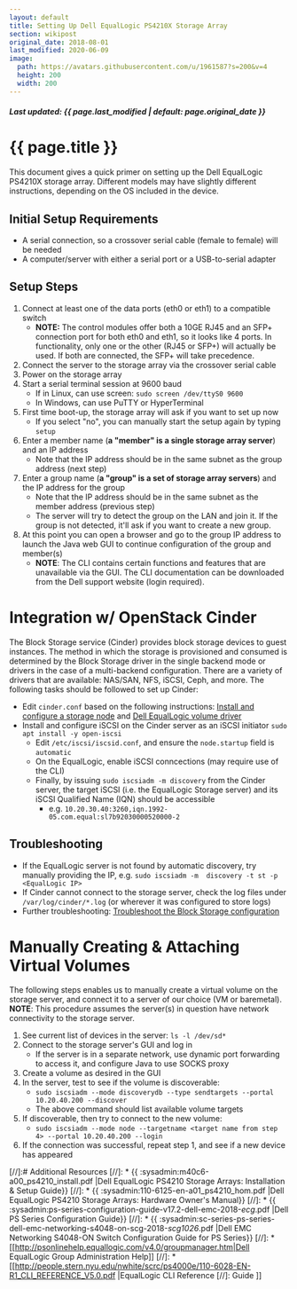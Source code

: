 ```yaml
---
layout: default
title: Setting Up Dell EqualLogic PS4210X Storage Array
section: wikipost
original_date: 2018-08-01
last_modified: 2020-06-09
image:
  path: https://avatars.githubusercontent.com/u/1961587?s=200&v=4
  height: 200
  width: 200
---
```


##### *Last updated: {{ page.last_modified | default: page.original_date }}*

# {{ page.title }}
This document gives a quick primer on setting up the Dell EqualLogic PS4210X storage array.
Different models may have slightly different instructions, depending on the OS included in the device.

## Initial Setup Requirements
* A serial connection, so a crossover serial cable (female to female) will be needed
* A computer/server with either a serial port or a USB-to-serial adapter

## Setup Steps
1. Connect at least one of the data ports (eth0 or eth1) to a compatible switch
    * **NOTE:** The control modules offer both a 10GE RJ45 and an SFP+ connection port for both eth0 and eth1, so it looks like 4 ports. In functionality, only one or the other (RJ45 or SFP+) will actually be used. If both are connected, the SFP+ will take precedence.
2. Connect the server to the storage array via the crossover serial cable
3. Power on the storage array
4. Start a serial terminal session at 9600 baud
    * If in Linux, can use screen: `sudo screen /dev/ttyS0 9600`
    * In Windows, can use PuTTY or HyperTerminal
5. First time boot-up, the storage array will ask if you want to set up now
    * If you select "no", you can manually start the setup again by typing `setup`
6. Enter a member name (**a "member" is a single storage array server**) and an IP address
    * Note that the IP address should be in the same subnet as the group address (next step)
7. Enter a group name (**a "group" is a set of storage array servers**) and the IP address for the group
    * Note that the IP address should be in the same subnet as the member address (previous step)
    * The server will try to detect the group on the LAN and join it. If the group is not detected, it'll ask if you want to create a new group.
8. At this point you can open a browser and go to the group IP address to launch the Java web GUI to continue configuration of the group and member(s)
    * **NOTE**: The CLI contains certain functions and features that are unavailable via the GUI. The CLI documentation can be downloaded from the Dell support website (login required).

# Integration w/ OpenStack Cinder
The Block Storage service (Cinder) provides block storage devices to guest instances.
The method in which the storage is provisioned and consumed is determined by the Block Storage driver in the single backend mode or drivers in the case of a multi-backend configuration.
There are a variety of drivers that are available: NAS/SAN, NFS, iSCSI, Ceph, and more.
The following tasks should be followed to set up Cinder:
* Edit `cinder.conf` based on the following instructions: <a href="https://docs.openstack.org/cinder/latest/install/cinder-storage-install-ubuntu.html" target="_blank">Install and configure a storage node</a> and <a href="https://docs.openstack.org/liberty/config-reference/content/dell-equallogic-driver.html" target="_blank">Dell EqualLogic volume driver</a>
* Install and configure iSCSI on the Cinder server as an iSCSI initiator  `sudo apt install -y open-iscsi`
    * Edit `/etc/iscsi/iscsid.conf`, and ensure the `node.startup` field is `automatic`
    * On the EqualLogic, enable iSCSI conncections (may require use of the CLI)
    * Finally, by issuing `sudo iscsiadm -m discovery` from the Cinder server, the target iSCSI (i.e. the EqualLogic Storage server) and its iSCSI Qualified Name (IQN) should be accessible
        * e.g. `10.20.30.40:3260,iqn.1992-05.com.equal:sl7b92030000520000-2`

## Troubleshooting
* If the EqualLogic server is not found by automatic discovery, try manually providing the IP, e.g. `sudo iscsiadm -m 
  discovery -t st -p <EqualLogic IP>` 
* If Cinder cannot connect to the storage server, check the log files under `/var/log/cinder/*.log` (or wherever it was configured to store logs)
* Further troubleshooting: <a href="https://docs.openstack.org/cinder/latest/admin/ts-cinder-config.html">Troubleshoot the Block Storage configuration</a>

# Manually Creating & Attaching Virtual Volumes
The following steps enables us to manually create a virtual volume on the storage server, and connect it to a server of our choice (VM or baremetal).
**NOTE**: This procedure assumes the server(s) in question have network connectivity to the storage server.
1. See current list of devices in the server: `ls -l /dev/sd*` 
2. Connect to the storage server's GUI and log in
    * If the server is in a separate network, use dynamic port forwarding to access it, and configure Java to use SOCKS proxy
3. Create a volume as desired in the GUI
4. In the server, test to see if the volume is discoverable:
    * `sudo iscsiadm --mode discoverydb --type sendtargets --portal 10.20.40.200 --discover`
    * The above command should list available volume targets
5. If discoverable, then try to connect to the new volume:
    *  `sudo iscsiadm --mode node --targetname <target name from step 4> --portal 10.20.40.200 --login`
6. If the connection was successful, repeat step 1, and see if a new device has appeared

[//]:# Additional Resources
[//]:  * {{ :sysadmin:m40c6-a00_ps4210_install.pdf |Dell EqualLogic PS4210 Storage Arrays: Installation & Setup Guide}}
[//]:  * {{ :sysadmin:110-6125-en-a01_ps4210_hom.pdf |Dell EqualLogic PS4210 Storage Arrays: Hardware Owner's Manual}}
[//]:  * {{ :sysadmin:ps-series-configuration-guide-v17.2-dell-emc-2018-_ecg_.pdf |Dell PS Series Configuration Guide}}
[//]:  * {{ :sysadmin:sc-series-ps-series-dell-emc-networking-s4048-on-scg-2018-_scg1026_.pdf |Dell EMC Networking S4048-ON Switch Configuration Guide for PS Series}}
[//]:  * [[http://psonlinehelp.equallogic.com/v4.0/groupmanager.htm|Dell EqualLogic Group Administration Help]]
[//]:  * [[http://people.stern.nyu.edu/nwhite/scrc/ps4000e/110-6028-EN-R1_CLI_REFERENCE_V5.0.pdf |EqualLogic CLI Reference 
[//]:    Guide ]]

